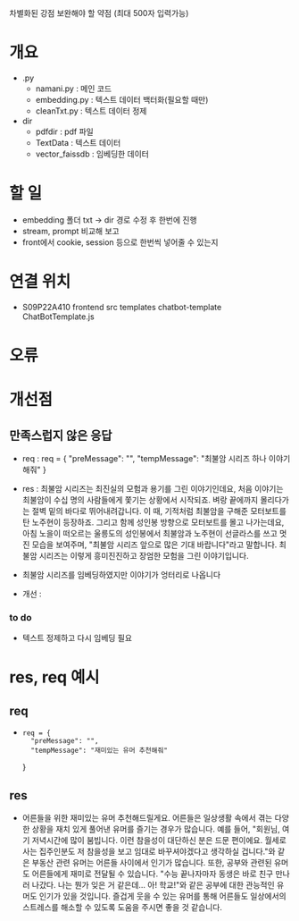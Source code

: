 차별화된 강점 보완해야 할 약점 (최대 500자 입력가능)

# 개요
- .py
  - namani.py : 메인 코드
  - embedding.py : 텍스트 데이터 백터화(필요할 때만)
  - cleanTxt.py : 텍스트 데이터 정제
- dir
  - pdfdir : pdf 파일
  - TextData : 텍스트 데이터
  - vector_faissdb : 임베딩한 데이터


# 할 일
- embedding 폴더 txt -> dir 경로 수정 후 한번에 진행
- stream, prompt 비교해 보고
- front에서 cookie, session 등으로 한번씩 넣어줄 수 있는지

# 연결 위치
- S09P22A410 frontend src templates chatbot-template ChatBotTemplate.js

# 오류




# 개선점
## 만족스럽지 않은 응답
- req :     req = {
        "preMessage": "",
        "tempMessage": "최불암 시리즈 하나 이야기해줘"
    }
- res : 
최불암 시리즈는 최진실의 모험과 용기를 그린 이야기인데요, 처음 이야기는 최불암이 수십 명의 사람들에게 쫓기는 상황에서 시작되죠. 벼랑 끝에까지 몰리다가는 절벽 밑의 바다로 뛰어내려갑니다. 이 때, 기적처럼 최불암을 구해준 모터보트를 탄 노주현이 등장하죠. 그리고 함께 성인봉 방향으로 모터보트를 몰고 나가는데요, 아침 노을이 떠오르는 울릉도의 성인봉에서 최불암과 노주현이 선글라스를 쓰고 멋진 모습을 보여주며, "최불암 시리즈 앞으로 많은 기대 바랍니다"라고 말합니다. 최불암 시리즈는 이렇게 흥미진진하고 장엄한 모험을 그린 이야기입니다.

- 최불암 시리즈를 임베딩하였지만 이야기가 엉터리로 나옵니다
- 개선 : 

### to do 
- 텍스트 정제하고 다시 임베딩 필요


# res, req 예시
## req
-     req = {
        "preMessage": "",
        "tempMessage": "재미있는 유머 추천해줘"
    }
## res
- 어른들을 위한 재미있는 유머 추천해드릴게요. 어른들은 일상생활 속에서 겪는 다양한 상황을 재치 있게 풀어낸 유머를 즐기는 경우가 많습니다. 예를 들어, "회원님, 여기 저녁시간에 많이 붐빕니다. 이런 참을성이 대단하신 분은 드문 편이에요. 월세로 사는 집주인분도 저 참을성을 보고 임대로 바꾸셔야겠다고 생각하실 겁니다."와 같은 부동산 관련 유머는 어른들 사이에서 인기가 많습니다. 또한, 공부와 관련된 유머도 어른들에게 재미로 전달될 수 있습니다. "수능 끝나자마자 동생은 바로 친구 만나러 나갔다. 나는 뭔가 잊은 거 같은데... 아! 학교!"와 같은 공부에 대한 관능적인 유머도 인기가 있을 것입니다. 즐겁게 웃을 수 있는 유머를 통해 어른들도 일상에서의 스트레스를 해소할 수 있도록 도움을 주시면 좋을 것 같습니다.